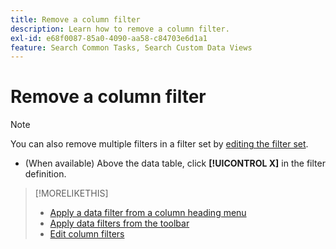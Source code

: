 ```yaml
---
title: Remove a column filter
description: Learn how to remove a column filter.
exl-id: e68f0087-85a0-4090-aa58-c84703e6d1a1
feature: Search Common Tasks, Search Custom Data Views
---
```

# Remove a column filter

>[!NOTE]
>
>You can also remove multiple filters in a filter set by [editing the filter set](/help/search-social-commerce/common-tasks/data-views/ad-hoc-settings/column-filter-edit.md).

* (When available) Above the data table, click **[!UICONTROL X]** in the filter definition.

>[!MORELIKETHIS]
>
>* [Apply a data filter from a column heading menu](/help/search-social-commerce/common-tasks/data-views/ad-hoc-settings/column-filter-apply-from-column-heading.md)
>* [Apply data filters from the toolbar](/help/search-social-commerce/common-tasks/data-views/ad-hoc-settings/column-filter-apply-from-toolbar.md)
>* [Edit column filters](/help/search-social-commerce/common-tasks/data-views/ad-hoc-settings/column-filter-edit.md)
